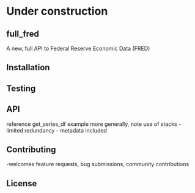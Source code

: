 
# Under construction

## full_fred
A new, full API to Federal Reserve Economic Data (FRED) 

## Installation

## Testing

## API

reference get_series_df example 
more generally, note use of stacks 
    - limited redundancy
    - metadata included

## Contributing
-welcomes feature requests, bug submissions, community contributions

## License

